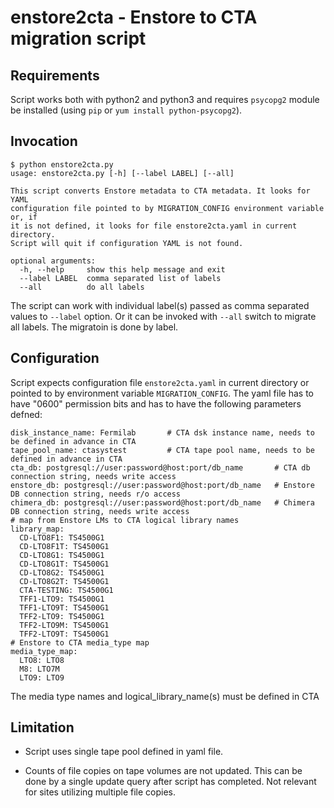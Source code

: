 enstore2cta - Enstore to CTA migration script
=============================================

Requirements
------------

Script works both with python2 and python3 and requires `psycopg2` module be installed (using `pip` or `yum install python-psycopg2`).


Invocation
----------

```
$ python enstore2cta.py
usage: enstore2cta.py [-h] [--label LABEL] [--all]

This script converts Enstore metadata to CTA metadata. It looks for YAML
configuration file pointed to by MIGRATION_CONFIG environment variable or, if
it is not defined, it looks for file enstore2cta.yaml in current directory.
Script will quit if configuration YAML is not found.

optional arguments:
  -h, --help     show this help message and exit
  --label LABEL  comma separated list of labels
  --all          do all labels
```

The script can work with individual label(s) passed as comma separated values to `--label` option. Or it can be invoked
with `--all` switch to migrate all labels. The migratoin is done by label.

Configuration
--------------

Script expects configuration file `enstore2cta.yaml` in current directory or pointed to by environment variable `MIGRATION_CONFIG`. The yaml file has to have "0600" permission bits and has to have the following parameters defned:

```
disk_instance_name: Fermilab       # CTA dsk instance name, needs to be defined in advance in CTA
tape_pool_name: ctasystest         # CTA tape pool name, needs to be defined in advance in CTA
cta_db: postgresql://user:password@host:port/db_name       # CTA db connection string, needs write access
enstore_db: postgresql://user:password@host:port/db_name   # Enstore DB connection string, needs r/o access
chimera_db: postgresql://user:password@host:port/db_name   # Chimera DB connection string, needs write access
# map from Enstore LMs to CTA logical library names
library_map:
  CD-LTO8F1: TS4500G1
  CD-LTO8F1T: TS4500G1
  CD-LTO8G1: TS4500G1
  CD-LTO8G1T: TS4500G1
  CD-LTO8G2: TS4500G1
  CD-LTO8G2T: TS4500G1
  CTA-TESTING: TS4500G1
  TFF1-LTO9: TS4500G1
  TFF1-LTO9T: TS4500G1
  TFF2-LTO9: TS4500G1
  TFF2-LTO9M: TS4500G1
  TFF2-LTO9T: TS4500G1
# Enstore to CTA media_type map
media_type_map:
  LTO8: LTO8
  M8: LTO7M
  LTO9: LTO9

```

The media type names and logical_library_name(s) must be defined in CTA


Limitation
----------

* Script uses single tape pool defined in yaml file.

* Counts of file copies on tape volumes are not updated. This can be done by a single update query after script has completed. Not relevant for sites utilizing multiple file copies.
